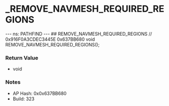 # _REMOVE_NAVMESH_REQUIRED_REGIONS

--- ns: PATHFIND --- ## REMOVE_NAVMESH_REQUIRED_REGIONS  // 0x916F0A3CDEC3445E 0x637BB680 void REMOVE_NAVMESH_REQUIRED_REGIONS();

### Return Value
* void

### Notes
* AP Hash: 0x0x637BB680
* Build: 323

